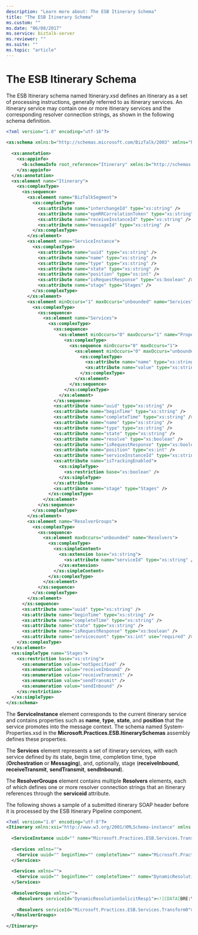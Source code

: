 ```yaml
---
description: "Learn more about: The ESB Itinerary Schema"
title: "The ESB Itinerary Schema"
ms.custom: ""
ms.date: "06/08/2017"
ms.service: biztalk-server
ms.reviewer: ""
ms.suite: ""
ms.topic: "article"
---
```

# The ESB Itinerary Schema
The ESB Itinerary schema named Itinerary.xsd defines an itinerary as a set of processing instructions, generally referred to as itinerary services. An itinerary service may contain one or more itinerary services and the corresponding resolver connection strings, as shown in the following schema definition.  
  
```xml  
<?xml version="1.0" encoding="utf-16"?>  
  
<xs:schema xmlns:b="http://schemas.microsoft.com/BizTalk/2003" xmlns="http://schemas.microsoft.biztalk.practices.esb.com/itinerary" targetNamespace="http://schemas.microsoft.biztalk.practices.esb.com/itinerary" xmlns:xs="http://www.w3.org/2001/XMLSchema">  
  
  <xs:annotation>  
    <xs:appinfo>  
      <b:schemaInfo root_reference="Itinerary" xmlns:b="http://schemas.microsoft.con/BizTalk/2003" />  
    </xs:appinfo>  
  </xs:annotation>  
  <xs:element name="Itinerary">  
    <xs:complexType>  
      <xs:sequence>  
        <xs:element name="BizTalkSegment">  
          <xs:complexType>  
            <xs:attribute name="interchangeId" type="xs:string" />  
            <xs:attribute name="epmRRCorrelationToken" type="xs:string" />  
            <xs:attribute name="receiveInstanceId" type="xs:string" />  
            <xs:attribute name="messageId" type="xs:string" />  
          </xs:complexType>  
        </xs:element>  
        <xs:element name="ServiceInstance">  
          <xs:complexType>  
            <xs:attribute name="uuid" type="xs:string" />  
            <xs:attribute name="name" type="xs:string" />  
            <xs:attribute name="type" type="xs:string" />  
            <xs:attribute name="state" type="xs:string" />  
            <xs:attribute name="position" type="xs:int" />  
            <xs:attribute name="isRequestResponse" type="xs:boolean" />  
            <xs:attribute name="stage" type="Stages" />  
          </xs:complexType>  
        </xs:element>  
        <xs:element minOccurs="1" maxOccurs="unbounded" name="Services">  
          <xs:complexType>  
            <xs:sequence>  
              <xs:element name="Services">  
                <xs:complexType>  
                  <xs:sequence>  
                    <xs:element minOccurs="0" maxOccurs="1" name="PropertyBag" nillable="true">  
                      <xs:complexType>  
                        <xs:sequence minOccurs="0" maxOccurs="1">  
                          <xs:element minOccurs="0" maxOccurs="unbounded" name="Property">  
                            <xs:complexType>  
                              <xs:attribute name="name" type="xs:string" use="required" />  
                              <xs:attribute name="value" type="xs:string" use="required" />  
                            </xs:complexType>  
                          </xs:element>  
                        </xs:sequence>  
                      </xs:complexType>  
                    </xs:element>  
                  </xs:sequence>  
                  <xs:attribute name="uuid" type="xs:string" />  
                  <xs:attribute name="beginTime" type="xs:string" />  
                  <xs:attribute name="completeTime" type="xs:string" />  
                  <xs:attribute name="name" type="xs:string" />  
                  <xs:attribute name="type" type="xs:string" />  
                  <xs:attribute name="state" type="xs:string" />  
                  <xs:attribute name="resolve" type="xs:boolean" />  
                  <xs:attribute name="isRequestResponse" type="xs:boolean" />  
                  <xs:attribute name="position" type="xs:int" />  
                  <xs:attribute name="serviceInstanceId" type="xs:string" />  
                  <xs:attribute name="isTrackingEnabled">  
                    <xs:simpleType>  
                      <xs:restriction base="xs:boolean" />  
                    </xs:simpleType>  
                  </xs:attribute>  
                  <xs:attribute name="stage" type="Stages" />  
                </xs:complexType>  
              </xs:element>  
            </xs:sequence>  
          </xs:complexType>  
        </xs:element>  
        <xs:element name="ResolverGroups">  
          <xs:complexType>  
            <xs:sequence>  
              <xs:element maxOccurs="unbounded" name="Resolvers">  
                <xs:complexType>  
                  <xs:simpleContent>  
                    <xs:extension base="xs:string">  
                      <xs:attribute name="serviceId" type="xs:string" />  
                    </xs:extension>  
                  </xs:simpleContent>  
                </xs:complexType>  
              </xs:element>  
            </xs:sequence>  
          </xs:complexType>  
        </xs:element>  
      </xs:sequence>  
      <xs:attribute name="uuid" type="xs:string" />  
      <xs:attribute name="beginTime" type="xs:string" />  
      <xs:attribute name="completeTime" type="xs:string" />  
      <xs:attribute name="state" type="xs:string" />  
      <xs:attribute name="isRequestResponse" type="xs:boolean" />  
      <xs:attribute name="servicecount" type="xs:int" use="required" />  
    </xs:complexType>  
  </xs:element>  
  <xs:simpleType name="Stages">  
    <xs:restriction base="xs:string">  
      <xs:enumeration value="notSpecified" />  
      <xs:enumeration value="receiveInbound" />  
      <xs:enumeration value="receiveTransmit" />  
      <xs:enumeration value="sendTransmit" />  
      <xs:enumeration value="sendInbound" />  
    </xs:restriction>  
  </xs:simpleType>  
</xs:schema>  
```  
  
 The **ServiceInstance** element corresponds to the current itinerary service and contains properties such as **name**, **type**, **state**, and **position** that the service promotes into the message context. The schema named System-Properties.xsd in the **Microsoft.Practices.ESB.ItinerarySchemas** assembly defines these properties.  
  
 The **Services** element represents a set of itinerary services, with each service defined by its state, begin time, completion time, type (**Orchestration** or **Messaging**), and, optionally, stage (**receiveInbound**, **receiveTransmit**, **sendTransmit**, **sendInbound**).  
  
 The **ResolverGroups** element contains multiple **Resolvers** elements, each of which defines one or more resolver connection strings that an itinerary references through the **serviceid** attribute.  
  
 The following shows a sample of a submitted itinerary SOAP header before it is processed by the ESB Itinerary Pipeline component.  
  
```xml  
<?xml version="1.0" encoding="utf-8"?>  
<Itinerary xmlns:xsi="http://www.w3.org/2001/XMLSchema-instance" xmlns:xsd="http://www.w3.org/2001/XMLSchema" uuid="" beginTime="" completeTime="" state="Pending" isRequestResponse="false" xmlns="http://schemas.microsoft.biztalk.practices.esb.com/itinerary">  
  
  <ServiceInstance uuid="" name="Microsoft.Practices.ESB.Services.Transform" type="Messaging" state="Pending" position="0" isRequestResponse="false" xmlns="" />  
  
  <Services xmlns="">  
    <Service uuid="" beginTime="" completeTime="" name="Microsoft.Practices.ESB.Services.Transform" type="Messaging" state="Pending" isRequestResponse="false" position="0" serviceInstanceId="" />  
  </Services>  
  
  <Services xmlns="">  
    <Service uuid="" beginTime="" completeTime="" name="DynamicResolutionSolicitResp" type="Messaging" state="Pending" isRequestResponse="true" position="1" serviceInstanceId="" />  
  </Services>  
  
  <ResolverGroups xmlns="">  
    <Resolvers serviceId="DynamicResolutionSolicitResp1"><![CDATA[BRE:\\policy=GetCanadaEndPoint;version=;useMsg=;]]></Resolvers>  
  
    <Resolvers serviceId="Microsoft.Practices.ESB.Services.Transform0"><![CDATA[BRE:\\policy=CanadaSubmitOrderMaps;version=;useMsg=;]]></Resolvers>  
  </ResolverGroups>  
  
</Itinerary>  
```
